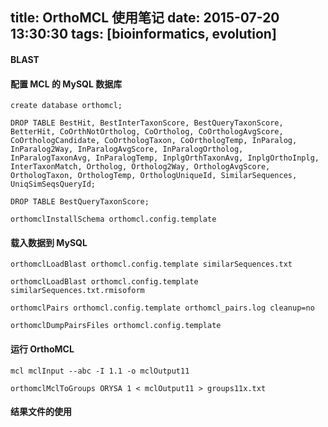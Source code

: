 title: OrthoMCL 使用笔记
date: 2015-07-20 13:30:30
tags: [bioinformatics, evolution] 
---


#### BLAST

#### 配置 MCL 的 MySQL 数据库


`create database orthomcl;`

`DROP TABLE BestHit, BestInterTaxonScore, BestQueryTaxonScore, BetterHit, CoOrthNotOrtholog, CoOrtholog, CoOrthologAvgScore, CoOrthologCandidate, CoOrthologTaxon, CoOrthologTemp, InParalog, InParalog2Way, InParalogAvgScore, InParalogOrtholog, InParalogTaxonAvg, InParalogTemp, InplgOrthTaxonAvg, InplgOrthoInplg, InterTaxonMatch, Ortholog, Ortholog2Way, OrthologAvgScore, OrthologTaxon, OrthologTemp, OrthologUniqueId, SimilarSequences, UniqSimSeqsQueryId;`

`DROP TABLE BestQueryTaxonScore;`

`orthomclInstallSchema orthomcl.config.template`

#### 载入数据到 MySQL

`orthomclLoadBlast orthomcl.config.template similarSequences.txt`

`orthomclLoadBlast orthomcl.config.template similarSequences.txt.rmisoform`

`orthomclPairs orthomcl.config.template orthomcl_pairs.log cleanup=no`

`orthomclDumpPairsFiles orthomcl.config.template`

#### 运行 OrthoMCL

`mcl mclInput --abc -I 1.1 -o mclOutput11`

`orthomclMclToGroups ORYSA 1 < mclOutput11 > groups11x.txt`

#### 结果文件的使用




